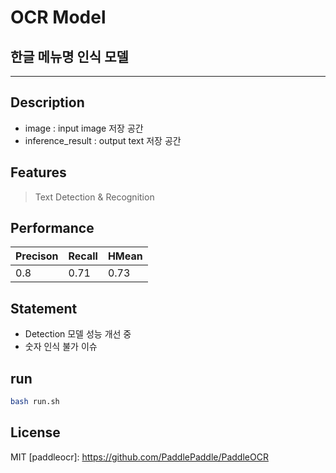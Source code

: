 # OCR Model
## 한글 메뉴명 인식 모델

***
## Description
- image : input image 저장 공간
- inference_result : output text 저장 공간

## Features 
> Text Detection & Recognition   


## Performance   
| Precison | Recall | HMean |
| ------ | ------ | ------ |
| 0.8 | 0.71 | 0.73 |

## Statement
- Detection 모델 성능 개선 중
- 숫자 인식 불가 이슈

## run

```sh
bash run.sh
```


## License
MIT
   [paddleocr]: <https://github.com/PaddlePaddle/PaddleOCR>
